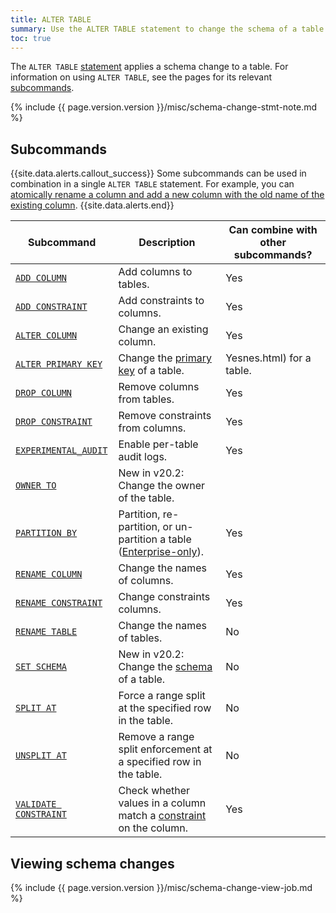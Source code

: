 ```yaml
---
title: ALTER TABLE
summary: Use the ALTER TABLE statement to change the schema of a table.
toc: true
---
```


The `ALTER TABLE` [statement](sql-statements.html) applies a schema change to a table. For information on using `ALTER TABLE`, see the pages for its relevant [subcommands](#subcommands).

{% include {{ page.version.version }}/misc/schema-change-stmt-note.md %}

## Subcommands

{{site.data.alerts.callout_success}}
Some subcommands can be used in combination in a single `ALTER TABLE` statement. For example, you can [atomically rename a column and add a new column with the old name of the existing column](rename-column.html#add-and-rename-columns-atomically).
{{site.data.alerts.end}}

Subcommand | Description | Can combine with other subcommands?
-----------|-------------|------------------------------------
[`ADD COLUMN`](add-column.html) | Add columns to tables. | Yes
[`ADD CONSTRAINT`](add-constraint.html) | Add constraints to columns. | Yes
[`ALTER COLUMN`](alter-column.html) | Change an existing column. | Yes
[`ALTER PRIMARY KEY`](alter-primary-key.html) |  Change the [primary key](primary-key.html) of a table. | Yesnes.html) for a table. | No
[`DROP COLUMN`](drop-column.html) | Remove columns from tables. | Yes
[`DROP CONSTRAINT`](drop-constraint.html) | Remove constraints from columns. | Yes
[`EXPERIMENTAL_AUDIT`](experimental-audit.html) | Enable per-table audit logs. | Yes
[`OWNER TO`](owner-to.html) | <span class="version-tag">New in v20.2</span>: Change the owner of the table.
[`PARTITION BY`](partition-by.html)  | Partition, re-partition, or un-partition a table ([Enterprise-only](enterprise-licensing.html)). | Yes
[`RENAME COLUMN`](rename-column.html) | Change the names of columns. | Yes
[`RENAME CONSTRAINT`](rename-constraint.html) | Change constraints columns. | Yes
[`RENAME TABLE`](rename-table.html) | Change the names of tables. | No
[`SET SCHEMA`](set-schema.html) | <span class="version-tag">New in v20.2</span>: Change the [schema](sql-name-resolution.html#logical-schemas-and-namespaces) of a table. | No
[`SPLIT AT`](split-at.html) | Force a range split at the specified row in the table. | No
[`UNSPLIT AT`](unsplit-at.html) | Remove a range split enforcement at a specified row in the table. | No
[`VALIDATE CONSTRAINT`](validate-constraint.html) | Check whether values in a column match a [constraint](constraints.html) on the column. | Yes

## Viewing schema changes

{% include {{ page.version.version }}/misc/schema-change-view-job.md %}
